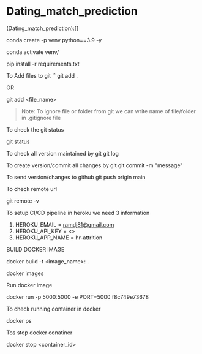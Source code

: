 # Dating_match_prediction
(Dating_match_prediction):[]

conda create -p venv python==3.9 -y

conda activate venv/

pip install -r requirements.txt

To Add files to git `` git add .

OR

git add <file_name>


> Note: To ignore file or folder from git we can write name of file/folder in .gitignore file

To check the git status

git status


To check all version maintained by git
git log


To create version/commit all changes by git
git commit -m "message"


To send version/changes to github
git push origin main


To check remote url

git remote -v

To setup CI/CD pipeline in heroku we need 3 information

1. HEROKU_EMAIL = ramdj81@gmail.com
2. HEROKU_API_KEY = <>
3. HEROKU_APP_NAME = hr-attrition


 BUILD DOCKER IMAGE

docker build -t <image_name>: .

docker images

Run docker image

docker run -p 5000:5000 -e PORT=5000 f8c749e73678

To check running container in docker

docker ps

Tos stop docker conatiner

docker stop <container_id>
